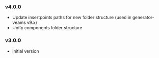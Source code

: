 ### v4.0.0
- Update insertpoints paths for new folder structure (used in generator-veams v9.x)
- Unify components folder structure

### v3.0.0
- initial version